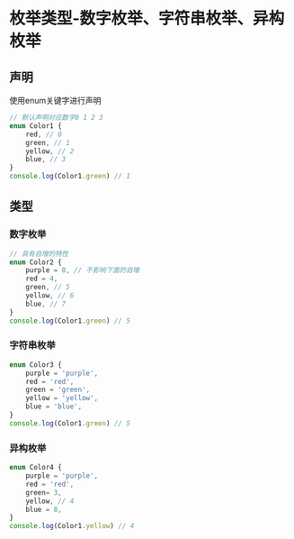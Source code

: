 # 枚举类型-数字枚举、字符串枚举、异构枚举


## 声明
使用enum关键字进行声明
```ts
// 默认声明对应数字0 1 2 3
enum Color1 {
    red, // 0
    green, // 1
    yellow, // 2
    blue, // 3
}
console.log(Color1.green) // 1
```

## 类型
### 数字枚举
```ts
// 具有自增的特性
enum Color2 {
    purple = 8, // 不影响下面的自增
    red = 4,
    green, // 5
    yellow, // 6
    blue, // 7
}
console.log(Color1.green) // 5
```
### 字符串枚举
```ts
enum Color3 {
    purple = 'purple',
    red = 'red',
    green = 'green',
    yellow = 'yellow',
    blue = 'blue',
}
console.log(Color1.green) // 5
```

### 异构枚举
```ts
enum Color4 {
    purple = 'purple',
    red = 'red',
    green= 3,
    yellow, // 4
    blue = 8,
}
console.log(Color1.yellow) // 4
```
